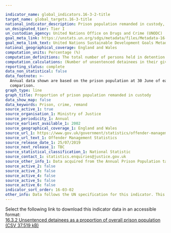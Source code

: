 ```yaml
---

indicator_name: global_indicators.16-3-2-title
target_name: global_targets.16-3-title
national_indicator_description: Prison population remanded in custody, as a proportion of overall prison population
un_designated_tier: Tier I
un_custodian_agency: United Nations Office on Drugs and Crime (UNODC)
goal_meta_link: https://unstats.un.org/sdgs/metadata/files/Metadata-16-03-02.pdf
goal_meta_link_text: United Nations Sustainable Development Goals Metadata (PDF 209 KB)
national_geographical_coverage: England and Wales
computation_units: Percentage (%)
computation_definitions: The total number of persons held in detention who have not yet been sentenced, as a percentage of the total number of persons held in detention, on a specified date.
computation_calculations: (Number of unsentenced detainees in their given group / prison population in their given group) * 100
reporting_status: complete
data_non_statistical: false
data_footnote: >-
  Annual data shown are based on the prison population at 30 June of each year. Due to the introduction of a new prison IT system, the 2010 prison population data is now taken from a different source. The figures from both the old (2009) and new (2009a) systems have been presented to aid
  comparison.
graph_type: line
graph_title: Proportion of prison population remanded in custody
data_show_map: false
data_keywords: Prison, crime, remand
source_active_1: true
source_organisation_1: Ministry of Justice
source_periodicity_1: Annual
source_earliest_available_1: 2002
source_geographical_coverage_1: England and Wales
source_url_1: https://www.gov.uk/government/statistics/offender-management-statistics-quarterly-january-to-march-2019
source_url_text_1: Offender Management Statistics
source_release_date_1: 25/07/2019
source_next_release_1: TBC
source_statistical_classification_1: National Statistic
source_contact_1: statistics.enquiries@justice.gov.uk
source_other_info_1: Data acquired from the Annual Prison Population tables (A1.7 and A1.11).
source_active_2: false
source_active_3: false
source_active_4: false
source_active_5: false
source_active_6: false
indicator_sort_order: 16-03-02
other_info: Data follows the UN specification for this indicator. This indicator has been identified in collaboration with topic experts.
---
```

Select the following link to download this indicator data in an accessible format:<br>[16.3.2 Unsentenced detainees as a proportion of overall prison population (CSV 37.519 kB)](https://sustainabledevelopment-uk.github.io/sdg-data/data/16-3-2.csv)